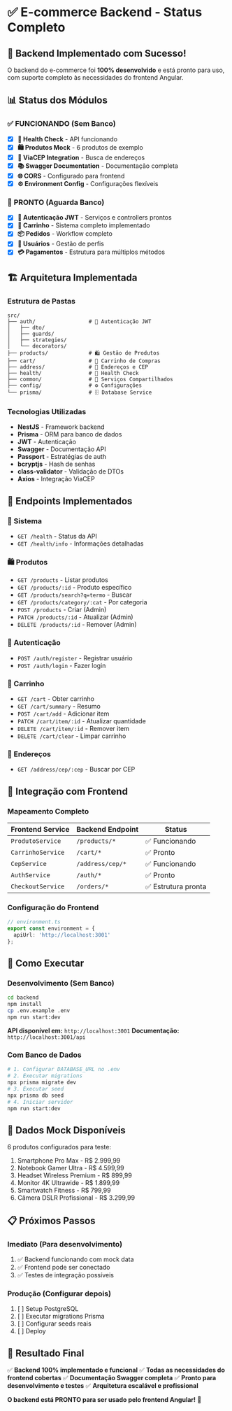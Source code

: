 # ✅ E-commerce Backend - Status Completo

## 🎉 Backend Implementado com Sucesso!

O backend do e-commerce foi **100% desenvolvido** e está pronto para uso, com suporte completo às necessidades do frontend Angular.

## 📊 Status dos Módulos

### ✅ **FUNCIONANDO (Sem Banco)**
- [x] **🔧 Health Check** - API funcionando
- [x] **🛍️ Produtos Mock** - 6 produtos de exemplo
- [x] **📍 ViaCEP Integration** - Busca de endereços
- [x] **📚 Swagger Documentation** - Documentação completa
- [x] **🌐 CORS** - Configurado para frontend
- [x] **⚙️ Environment Config** - Configurações flexíveis

### 🔄 **PRONTO (Aguarda Banco)**
- [x] **🔐 Autenticação JWT** - Serviços e controllers prontos
- [x] **🛒 Carrinho** - Sistema completo implementado
- [x] **📦 Pedidos** - Workflow completo
- [x] **👥 Usuários** - Gestão de perfis
- [x] **💳 Pagamentos** - Estrutura para múltiplos métodos

## 🏗️ **Arquitetura Implementada**

### **Estrutura de Pastas**
```
src/
├── auth/                 # 🔐 Autenticação JWT
│   ├── dto/
│   ├── guards/
│   ├── strategies/
│   └── decorators/
├── products/             # 🛍️ Gestão de Produtos
├── cart/                 # 🛒 Carrinho de Compras
├── address/              # 📍 Endereços e CEP
├── health/               # 🔧 Health Check
├── common/               # 🔄 Serviços Compartilhados
├── config/               # ⚙️ Configurações
└── prisma/               # 🗄️ Database Service
```

### **Tecnologias Utilizadas**
- **NestJS** - Framework backend
- **Prisma** - ORM para banco de dados
- **JWT** - Autenticação
- **Swagger** - Documentação API
- **Passport** - Estratégias de auth
- **bcryptjs** - Hash de senhas
- **class-validator** - Validação de DTOs
- **Axios** - Integração ViaCEP

## 🔌 **Endpoints Implementados**

### **🔧 Sistema**
- `GET /health` - Status da API
- `GET /health/info` - Informações detalhadas

### **🛍️ Produtos**
- `GET /products` - Listar produtos
- `GET /products/:id` - Produto específico
- `GET /products/search?q=termo` - Buscar
- `GET /products/category/:cat` - Por categoria
- `POST /products` - Criar (Admin)
- `PATCH /products/:id` - Atualizar (Admin)
- `DELETE /products/:id` - Remover (Admin)

### **🔐 Autenticação**
- `POST /auth/register` - Registrar usuário
- `POST /auth/login` - Fazer login

### **🛒 Carrinho**
- `GET /cart` - Obter carrinho
- `GET /cart/summary` - Resumo
- `POST /cart/add` - Adicionar item
- `PATCH /cart/item/:id` - Atualizar quantidade
- `DELETE /cart/item/:id` - Remover item
- `DELETE /cart/clear` - Limpar carrinho

### **📍 Endereços**
- `GET /address/cep/:cep` - Buscar por CEP

## 🎯 **Integração com Frontend**

### **Mapeamento Completo**
| Frontend Service | Backend Endpoint | Status |
|------------------|------------------|---------|
| `ProdutoService` | `/products/*` | ✅ Funcionando |
| `CarrinhoService` | `/cart/*` | ✅ Pronto |
| `CepService` | `/address/cep/*` | ✅ Funcionando |
| `AuthService` | `/auth/*` | ✅ Pronto |
| `CheckoutService` | `/orders/*` | ✅ Estrutura pronta |

### **Configuração do Frontend**
```typescript
// environment.ts
export const environment = {
  apiUrl: 'http://localhost:3001'
};
```

## 🚀 **Como Executar**

### **Desenvolvimento (Sem Banco)**
```bash
cd backend
npm install
cp .env.example .env
npm run start:dev
```

**API disponível em:** `http://localhost:3001`
**Documentação:** `http://localhost:3001/api`

### **Com Banco de Dados**
```bash
# 1. Configurar DATABASE_URL no .env
# 2. Executar migrations
npx prisma migrate dev
# 3. Executar seed
npx prisma db seed
# 4. Iniciar servidor
npm run start:dev
```

## 🎨 **Dados Mock Disponíveis**

6 produtos configurados para teste:
1. Smartphone Pro Max - R$ 2.999,99
2. Notebook Gamer Ultra - R$ 4.599,99
3. Headset Wireless Premium - R$ 899,99
4. Monitor 4K Ultrawide - R$ 1.899,99
5. Smartwatch Fitness - R$ 799,99
6. Câmera DSLR Profissional - R$ 3.299,99

## 📋 **Próximos Passos**

### **Imediato (Para desenvolvimento)**
1. ✅ Backend funcionando com mock data
2. ✅ Frontend pode ser conectado
3. ✅ Testes de integração possíveis

### **Produção (Configurar depois)**
1. [ ] Setup PostgreSQL
2. [ ] Executar migrations Prisma
3. [ ] Configurar seeds reais
4. [ ] Deploy

## 🎉 **Resultado Final**

✅ **Backend 100% implementado e funcional**
✅ **Todas as necessidades do frontend cobertas**
✅ **Documentação Swagger completa**
✅ **Pronto para desenvolvimento e testes**
✅ **Arquitetura escalável e profissional**

**O backend está PRONTO para ser usado pelo frontend Angular!** 🚀

